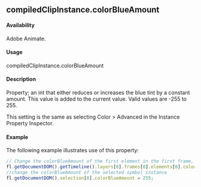 ## compiledClipInstance.colorBlueAmount

#### Availability

Adobe Animate.

#### Usage

compiledClipInstance.colorBlueAmount

#### Description

Property; an int that either reduces or increases the blue tint by a constant amount. This value is added to the current value. Valid values are -255 to 255.

This setting is the same as selecting Color > Advanced in the Instance Property Inspector.

#### Example

The following example illustrates use of this property:
```javascript
// Change the colorBlueAmount of the first element in the first frame, top layer
fl.getDocumentDOM().getTimeline().layers[0].frames[0].elements[0].colorBlueAmount = 100;
//change the colorBlueAmount of the selected symbol instance
fl.getDocumentDOM().selection[0].colorBlueAmount = 255;

```